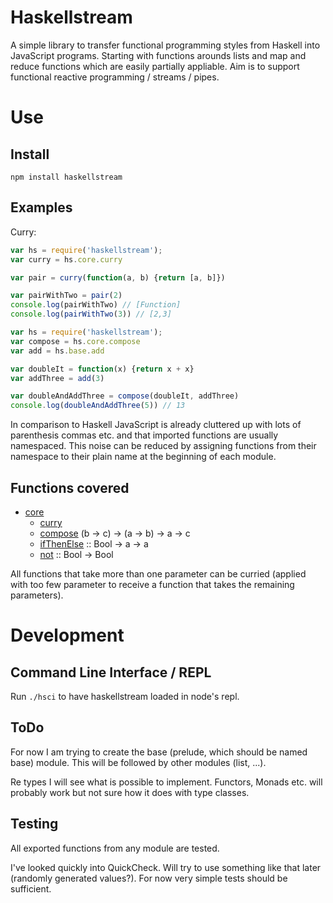 Haskellstream
=============

A simple library to transfer functional programming styles from Haskell into 
JavaScript programs. Starting with functions arounds lists and map and reduce
functions which are easily partially appliable. Aim is to support functional
reactive programming / streams / pipes.

Use
===

Install
-------

    npm install haskellstream

Examples
--------

Curry:

```JavaScript
var hs = require('haskellstream');
var curry = hs.core.curry

var pair = curry(function(a, b) {return [a, b]})

var pairWithTwo = pair(2)
console.log(pairWithTwo) // [Function]
console.log(pairWithTwo(3)) // [2,3]
```

```JavaScript
var hs = require('haskellstream');
var compose = hs.core.compose
var add = hs.base.add

var doubleIt = function(x) {return x + x}
var addThree = add(3)

var doubleAndAddThree = compose(doubleIt, addThree)
console.log(doubleAndAddThree(5)) // 13
```

In comparison to Haskell JavaScript is already cluttered up with lots of
parenthesis commas etc. and that imported functions are usually namespaced. This
noise can be reduced by assigning functions from their namespace to their plain
name at the beginning of each module.


Functions covered
-----------------

* [core](lib/core.js)
  * [curry](lib/core.js#L12)
  * [compose](lib/core.js#L5) (b -> c) -> (a -> b) -> a -> c
  * [ifThenElse](lib/core.js#L5) :: Bool -> a -> a
  * [not](lib/core.js#L5) :: Bool -> Bool

All functions that take more than one parameter can be curried (applied with too
few parameter to receive a function that takes the remaining parameters).


Development
===========

Command Line Interface / REPL
-----------------------------

Run `./hsci` to have haskellstream loaded in node's repl.

ToDo
----

For now I am trying to create the base (prelude, which should be named base)
module. This will be followed by other modules (list, ...).

Re types I will see what is possible to implement. Functors, Monads etc. will
probably work but not sure how it does with type classes.

Testing
-------

All exported functions from any module are tested.

I've looked quickly into QuickCheck. Will try to use something like that later
(randomly generated values?). For now very simple tests should be sufficient.

